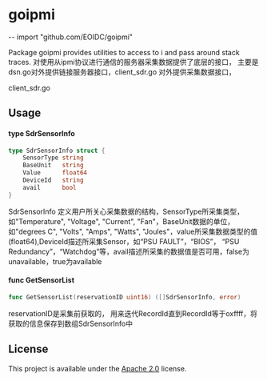 # goipmi


-- import "github.com/EOIDC/goipmi"

Package goipmi provides utilities to access to i and pass around stack traces.
对使用从ipmi协议进行通信的服务器采集数据提供了底层的接口，
主要是dsn.go对外提供链接服务器接口，client_sdr.go 对外提供采集数据接口，

client_sdr.go 
## Usage
#### type SdrSensorInfo

```go
type SdrSensorInfo struct {
	SensorType string
	BaseUnit   string
	Value      float64
	DeviceId   string
	avail      bool
}
```
SdrSensorInfo 定义用户所关心采集数据的结构，SensorType所采集类型，如"Temperature", "Voltage", "Current", "Fan"，BaseUnit数据的单位，如"degrees C", "Volts", "Amps", "Watts", "Joules"，value所采集数据类型的值(float64),DeviceId描述所采集Sensor，如“PSU FAULT”，“BIOS”，
“PSU Redundancy”，“Watchdog”等，avail描述所采集的数据值是否可用，false为unavailable，true为available




#### func  GetSensorList

```go
func GetSensorList(reservationID uint16) ([]SdrSensorInfo, error) 
```
reservationID是采集前获取的，
用来迭代RecordId直到RecordId等于oxffff，将获取的信息保存到数组SdrSensorInfo中

## License

This project is available under the [Apache 2.0](./LICENSE) license.
